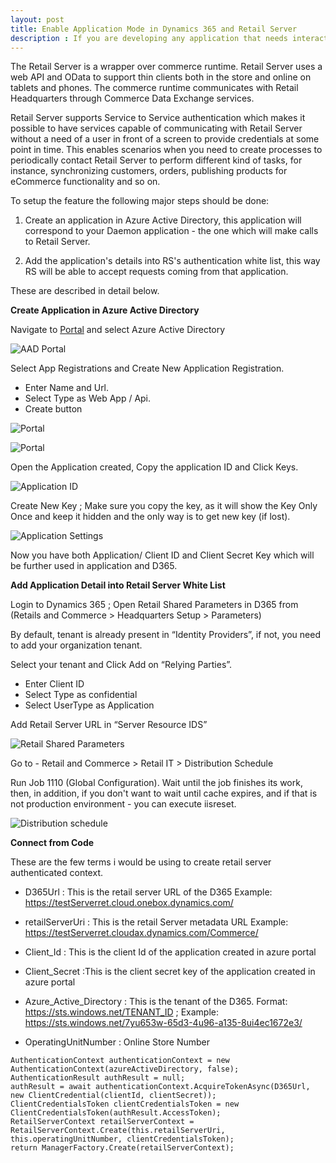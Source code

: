 ```yaml
---
layout: post
title: Enable Application Mode in Dynamics 365 and Retail Server
description : If you are developing any application that needs interaction with Dynamics 365 through retail server you need to enable the application mode by performing few steps.
---
```


The Retail Server is a wrapper over commerce runtime. Retail Server uses a web API and OData to support thin clients both in the store and online on tablets and phones. The commerce runtime communicates with Retail Headquarters through Commerce Data Exchange services.

Retail Server supports Service to Service authentication which makes it possible to have services capable of communicating with Retail Server without a need of a user in front of a screen to provide credentials at some point in time. This enables scenarios when you need to create processes to periodically contact Retail Server to perform different kind of tasks, for instance, synchronizing customers, orders, publishing products for eCommerce functionality and so on.

To setup the feature the following major steps should be done:

1. Create an application in Azure Active Directory, this application will correspond to your Daemon application - the one which will make calls to Retail Server.

2. Add the application's details into RS's authentication white list, this way RS will be able to accept requests coming from that application.

These are described in detail below.


**Create Application in Azure Active Directory**

Navigate to [Portal](https://manage.windowsazure.com) and select Azure Active Directory

![AAD Portal](http://shanalikhan.github.io/img/applicationMode1.png)

Select App Registrations and Create New Application Registration.
* Enter Name and Url.
* Select Type as Web App / Api.
* Create button

![Portal](http://shanalikhan.github.io/img/applicationMode2.png)

![Portal](http://shanalikhan.github.io/img/applicationMode25.png)

Open the Application created, Copy the application ID and Click Keys.

![Application ID](http://shanalikhan.github.io/img/applicationMode3.png)


Create New Key ; Make sure you copy the key, as it will show the Key Only Once and keep it hidden and the only way is to get new key (if lost).

![Application Settings](http://shanalikhan.github.io/img/applicationMode4.png)

Now you have both Application/ Client ID and Client Secret Key which will be further used in application and D365.

**Add Application Detail into Retail Server White List**

Login to Dynamics 365 ; Open Retail Shared Parameters in D365 from (Retails and Commerce > Headquarters Setup > Parameters)

By default, tenant is already present in “Identity Providers”, if not, you need to add your organization tenant.

Select your tenant and Click Add on “Relying Parties”.

* Enter Client ID
* Select Type as confidential
* Select UserType as Application

Add Retail Server URL in “Server Resource IDS”

![Retail Shared Parameters](http://shanalikhan.github.io/img/applicationMode5.png)


Go to - Retail and Commerce > Retail IT > Distribution Schedule

Run Job 1110 (Global Configuration). Wait until the job finishes its work, then, in addition, if you don't want to wait until cache expires, and if that is not production environment - you can execute iisreset.

![Distribution schedule](http://shanalikhan.github.io/img/applicationMode7.png)


**Connect from Code**

These are the few terms i would be using to create retail server authenticated context.

* D365Url : This is the retail server URL of the D365
Example: https://testServerret.cloud.onebox.dynamics.com/

* retailServerUri : This is the retail Server metadata URL
Example: https://testServerret.cloudax.dynamics.com/Commerce/

* Client_Id : This is the client Id of the application created in azure portal

* Client_Secret :This is the client secret key of the application created in azure portal

* Azure_Active_Directory : This is the tenant of the D365.
Format: https://sts.windows.net/TENANT_ID  ; Example: https://sts.windows.net/7yu653w-65d3-4u96-a135-8ui4ec1672e3/

* OperatingUnitNumber : Online Store Number

```
AuthenticationContext authenticationContext = new AuthenticationContext(azureActiveDirectory, false);
AuthenticationResult authResult = null;
authResult = await authenticationContext.AcquireTokenAsync(D365Url, new ClientCredential(clientId, clientSecret));
ClientCredentialsToken clientCredentialsToken = new ClientCredentialsToken(authResult.AccessToken);
RetailServerContext retailServerContext = RetailServerContext.Create(this.retailServerUri, this.operatingUnitNumber, clientCredentialsToken);
return ManagerFactory.Create(retailServerContext);
```
